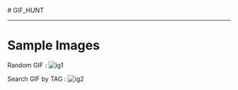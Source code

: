 
#   G I F _ H U N T 

---

# Sample Images


Random GIF : 
![ig1](https://github.com/Aryman-sharma/GIF_HUNT/assets/114289565/0b13027d-1130-49d9-92c5-4a5efcdad25e)

Search GIF by TAG :
![ig2](https://github.com/Aryman-sharma/GIF_HUNT/assets/114289565/8e05bae3-4fcc-421d-9b57-8d8b1ca7f56e)
